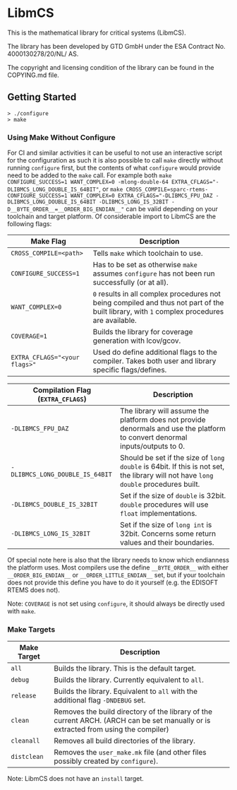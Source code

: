 # LibmCS

This is the mathematical library for critical systems (LibmCS).

The library has been developed by GTD GmbH under the ESA Contract No. 4000130278/20/NL/ AS.

The copyright and licensing condition of the library can be found in the COPYING.md file.

## Getting Started

```
> ./configure
> make
```

### Using Make Without Configure

For CI and similar activities it can be useful to not use an interactive script for the configuration as such it is also possible to call `make` directly without running `configure` first, but the contents of what `configure` would provide need to be added to the `make` call. For example both `make CONFIGURE_SUCCESS=1 WANT_COMPLEX=0 -mlong-double-64 EXTRA_CFLAGS="-DLIBMCS_LONG_DOUBLE_IS_64BIT"`, or `make CROSS_COMPILE=sparc-rtems- CONFIGURE_SUCCESS=1 WANT_COMPLEX=0 EXTRA_CFLAGS="-DLIBMCS_FPU_DAZ -DLIBMCS_LONG_DOUBLE_IS_64BIT -DLIBMCS_LONG_IS_32BIT -D__BYTE_ORDER__=__ORDER_BIG_ENDIAN__"` can be valid depending on your toolchain and target platform. Of considerable import to LibmCS are the following flags:

| Make Flag                         | Description                                                                                                                                 |
|-----------------------------------|---------------------------------------------------------------------------------------------------------------------------------------------|
| `CROSS_COMPILE=<path>`            | Tells `make` which toolchain to use.                                                                                                        |
| `CONFIGURE_SUCCESS=1`             | Has to be set as otherwise `make` assumes `configure` has not been run successfully (or at all).                                            |
| `WANT_COMPLEX=0`                  | `0` results in all complex procedures not being compiled and thus not part of the built library, with `1` complex procedures are available. |
| `COVERAGE=1`                      | Builds the library for coverage generation with lcov/gcov.                                                                                  |
| `EXTRA_CFLAGS="<your flags>"`     | Used do define additional flags to the compiler. Takes both user and library specific flags/defines.                                        |

| Compilation Flag (`EXTRA_CFLAGS`) | Description                                                                                                                                 |
|-----------------------------------|---------------------------------------------------------------------------------------------------------------------------------------------|
| `-DLIBMCS_FPU_DAZ`                | The library will assume the platform does not provide denormals and use the platform to convert denormal inputs/outputs to 0.               |
| `-DLIBMCS_LONG_DOUBLE_IS_64BIT`   | Should be set if the size of `long double` is 64bit. If this is not set, the library will not have `long double` procedures built.          |
| `-DLIBMCS_DOUBLE_IS_32BIT`        | Set if the size of `double` is 32bit. `double` procedures will use `float` implementations.                                                 |
| `-DLIBMCS_LONG_IS_32BIT`          | Set if the size of `long int` is 32bit. Concerns some return values and their boundaries.                                                   |

Of special note here is also that the library needs to know which endianness the platform uses. Most compilers use the define `__BYTE_ORDER__` with either `__ORDER_BIG_ENDIAN__` or `__ORDER_LITTLE_ENDIAN__` set, but if your toolchain does not provide this define you have to do it yourself (e.g. the EDISOFT RTEMS does not).

Note: `COVERAGE` is not set using `configure`, it should always be directly used with `make`.

### Make Targets

| Make Target    | Description                                                                                                                                 |
|----------------|---------------------------------------------------------------------------------------------------------------------------------------------|
| `all`          | Builds the library. This is the default target.                                                                                             |
| `debug`        | Builds the library. Currently equivalent to `all`.                                                                                          |
| `release`      | Builds the library. Equivalent to `all` with the additional flag `-DNDEBUG` set.                                                            |
| `clean`        | Removes the build directory of the library of the current ARCH. (ARCH can be set manually or is extracted from using the compiler)          |
| `cleanall`     | Removes all build directories of the library.                                                                                               |
| `distclean`    | Removes the `user_make.mk` file (and other files possibly created by `configure`).                                                          |

Note: LibmCS does not have an `install` target.
